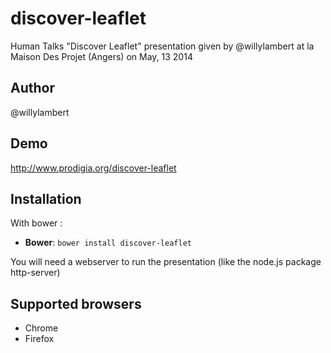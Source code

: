 discover-leaflet
================

Human Talks "Discover Leaflet" presentation given by @willylambert at la Maison Des Projet (Angers) on May, 13 2014

## Author

@willylambert

## Demo

http://www.prodigia.org/discover-leaflet

## Installation

With bower :
* **Bower**: `bower install discover-leaflet`

You will need a webserver to run the presentation (like the node.js package http-server)

## Supported browsers

* Chrome 
* Firefox

